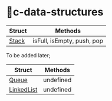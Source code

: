# 🚀c-data-structures

| Struct |  Methods |
| --- | --- |
| [Stack](Stack) | isFull, isEmpty, push, pop |

To be added later;

| Struct |  Methods |
| --- | --- |
| [Queue](Queue) | undefined |
| [LinkedList](LinkedList) | undefined |
